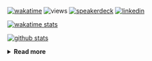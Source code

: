 [![wakatime](https://wakatime.com/badge/user/ddf27f94-292a-4343-b7eb-1143a4c6cf87.svg)](https://wakatime.com/@ddf27f94-292a-4343-b7eb-1143a4c6cf87)
![views](https://komarev.com/ghpvc/?username=chck&color=blueviolet)
[![speakerdeck](https://img.shields.io/badge/Speaker_Deck-chck-8a2be2?style=flat-square&logo=speaker-deck)](https://speakerdeck.com/chck)
[![linkedin](https://img.shields.io/badge/LinkedIn-chck-8a2be2?style=flat-square&logo=linkedin)](https://www.linkedin.com/in/chck/)

[![wakatime stats](https://github-readme-stats-nine-umber-51.vercel.app/api/wakatime?username=chck&layout=compact&count_private=true&hide_title=true&hide=Other&theme=buefy&langs_count=14)](https://wakatime.com/@chck?rank=me)

[![github stats](https://github-readme-stats-nine-umber-51.vercel.app/api?username=chck&count_private=true&show_icons=true&hide_title=true&theme=buefy)](https://github.com/anuraghazra/github-readme-stats)

<details>
  <summary><b>Read more</b></summary>
  <br>

  <!--START_SECTION:waka-->
**🐱 My GitHub Data** 

> 📦 136.2 kB Used in GitHub's Storage 
 > 
> 🏆 848 Contributions in the Year 2025
 > 
> 💼 Opted to Hire
 > 
> 📜 133 Public Repositories 
 > 
> 🔑 24 Private Repositories 
 > 
**I'm a Night 🦉** 

```text
🌞 Morning                1840 commits        █████░░░░░░░░░░░░░░░░░░░░   19.70 % 
🌆 Daytime                2762 commits        ███████░░░░░░░░░░░░░░░░░░   29.57 % 
🌃 Evening                2474 commits        ███████░░░░░░░░░░░░░░░░░░   26.48 % 
🌙 Night                  2266 commits        ██████░░░░░░░░░░░░░░░░░░░   24.26 % 
```
📅 **I'm Most Productive on Thursday** 

```text
Monday                   1525 commits        ████░░░░░░░░░░░░░░░░░░░░░   16.32 % 
Tuesday                  1654 commits        ████░░░░░░░░░░░░░░░░░░░░░   17.70 % 
Wednesday                1832 commits        █████░░░░░░░░░░░░░░░░░░░░   19.61 % 
Thursday                 1992 commits        █████░░░░░░░░░░░░░░░░░░░░   21.32 % 
Friday                   1037 commits        ███░░░░░░░░░░░░░░░░░░░░░░   11.10 % 
Saturday                 556 commits         █░░░░░░░░░░░░░░░░░░░░░░░░   05.95 % 
Sunday                   746 commits         ██░░░░░░░░░░░░░░░░░░░░░░░   07.99 % 
```


📊 **This Week I Spent My Time On** 

```text
💬 Programming Languages: 
Other                    18 hrs 48 mins      ███████████████████░░░░░░   74.14 % 
Markdown                 4 hrs 23 mins       ████░░░░░░░░░░░░░░░░░░░░░   17.30 % 
Terraform                59 mins             █░░░░░░░░░░░░░░░░░░░░░░░░   03.94 % 
Python                   35 mins             █░░░░░░░░░░░░░░░░░░░░░░░░   02.36 % 
TOML                     27 mins             ░░░░░░░░░░░░░░░░░░░░░░░░░   01.80 % 

🔥 Editors: 
Chrome                   20 hrs 55 mins      █████████████████████░░░░   82.48 % 
Obsidian                 3 hrs 7 mins        ███░░░░░░░░░░░░░░░░░░░░░░   12.33 % 
PyCharm                  1 hr 3 mins         █░░░░░░░░░░░░░░░░░░░░░░░░   04.15 % 
Neovim                   11 mins             ░░░░░░░░░░░░░░░░░░░░░░░░░   00.77 % 
Zed                      4 mins              ░░░░░░░░░░░░░░░░░░░░░░░░░   00.27 % 
```

**I Mostly Code in Python** 

```text
Python                   48 repos            █████████░░░░░░░░░░░░░░░░   34.04 % 
Jupyter Notebook         19 repos            ███░░░░░░░░░░░░░░░░░░░░░░   13.48 % 
Ruby                     11 repos            ██░░░░░░░░░░░░░░░░░░░░░░░   07.80 % 
TypeScript               7 repos             █░░░░░░░░░░░░░░░░░░░░░░░░   04.96 % 
HCL                      5 repos             █░░░░░░░░░░░░░░░░░░░░░░░░   03.55 % 
```



**Timeline**

![Lines of Code chart](https://raw.githubusercontent.com/chck/chck/main/assets/bar_graph.png)


 Last Updated on 2025-10-06 02:03 UTC
<!--END_SECTION:waka-->
</details>


